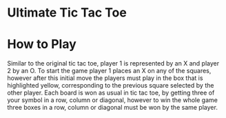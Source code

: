 # Ultimate Tic Tac Toe
# How to Play
Similar to the original tic tac toe, player 1 is represented by an X and player 2 by an O. To start the game player 1 places an X on any of the squares, however after this initial move the players must play in the box that is highlighted yellow, corresponding to the previous square selected by the other player. Each board is won as usual in tic tac toe, by getting three of your symbol in a row, column or diagonal, however to win the whole game three boxes in a row, column or diagonal must be won by the same player.
